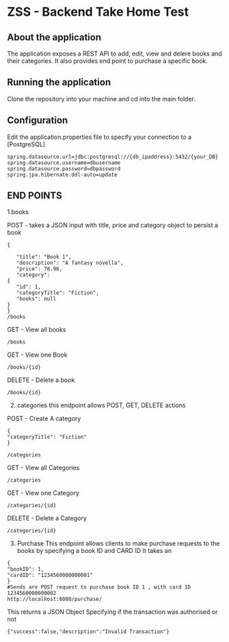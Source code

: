 # ZSS - Backend Take Home Test

## About the application 
The application exposes a  REST API to add, edit, view and delere books and  their categories.
It also provides end point to purchase a specific book.

## Running the application 
Clone the repository into your machine and cd into the main folder.

## Configuration 

Edit the application.properties file  to specify your connection to a [PostgreSQL]  
```
spring.datasource.url=jdbc:postgresql://{db_ipaddress}:5432/{your_DB}
spring.datasource.username=dbusername
spring.datasource.password=dbpassword
spring.jpa.hibernate.ddl-auto=update

```

## END POINTS 

1.books 

  POST -  takes a JSON input with title, price and category object to persist a book 
 ```
 {

    "title": "Book 1",
    "description": "A fantasy novella",
    "price": 78.96,
    "category":
{
    "id": 1,
    "categoryTitle": "Fiction",
    "books": null
}
}
 /books
 ```
 GET - View all books 
 ```
 /books
 ```
 GET - View one Book
 ```
 /books/{id}
 ```
 DELETE - Delete a book 
 
 ```
 /books/{id}
 ```
 
2. categories  this endpoint allows  POST, GET, DELETE actions 


POST - Create A category 
```
{
"categoryTitle": "Fiction"
}

/categories

```

 GET - View all Categories 
 ```
 /categories
 ```
 GET - View one Category
 ```
 /categories/{id}
 ```
 DELETE - Delete a Category 
 
 ```
 /categories/{id}
 ```
 3. Purchase 
 This endpoint allows clients to make purchase requests to the books by specifying a book ID and CARD ID 
 It takes an 
 ```
 {
"bookID": 1,
"cardID": "1234560000000001"
}
 #Sends are POST request to purchase book ID 1 , with card ID  1234560000000002
 http://localhost:8080/purchase/
 ```

This returns a JSON Object Specifying if the transaction was authorised or not 

```
{"success":false,"description":"Invalid Transaction"}
```
